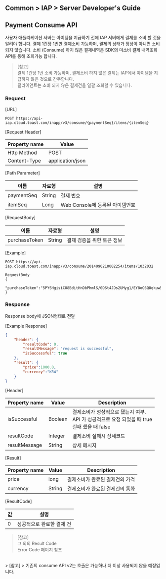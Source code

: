## Common > IAP > Server Developer's Guide

## Payment Consume API

사용자 애플리케이션 서버는 아이템을 지급하기 전에 IAP 서버에게 결제를 소비 할 것을 알려야 합니다. 결제 1건당 1번만 결제소비 가능하며, 결제의 상태가 정상이 아니면 소비되지 않습니다. 소비 (Consume) 하지 않은 결제내역은 SDK의 미소비 결제 내역조회 API를 통해 조회가능 합니다.

> [참고]  
> 결제 1건당 1번 소비 가능하며, 결제소비 하지 않은 결제는 IAP에서 아이템을 지급하지 않은 것으로 간주합니다.    
> 클라이언트는 소비 되지 않은 결제건을 일괄 조회할 수 있습니다.

### Request

[URL]

```http
POST https://api-iap.cloud.toast.com/inapp/v3/consume/{paymentSeq}/items/{itemSeq}
```

[Request Header]

| Property name | Value            |
| ------------- | ---------------- |
| Http Method   | POST             |
| Content-Type  | application/json |

[Path Parameter]

| 이름         | 자료형    | 설명                     |
| ---------- | ------ | ---------------------- |
| paymentSeq | String | 결제 번호                  |
| itemSeq    | Long   | Web Console에 등록된 아이템번호 |

[RequestBody]

| 이름            | 자료형    | 설명              |
| ------------- | ------ | --------------- |
| purchaseToken | String | 결제 검증을 위한 토큰 정보 |

[Example]

```http
POST https://api-iap.cloud.toast.com/inapp/v3/consume/2014090210002254/items/1032032

RequestBody
{
	"purchaseToken":"5PYSHgisiCU8BditHnDbPhmlS/0DSt4JDs2UMyg1/EY8oC6Q8qkuw5VBo7GNrBYLNUy656GCAh7h9e1BtXeoBA=="
}
```

### Response

Response body에 JSON형태로 전달

[Example Response]

```json
{
    "header": {
        "resultCode": 0,
        "resultMessage": "request is successful",
        "isSuccessful": true
    },
    "result": {
        "price":1000.0,
        "currency":"KRW"
    }
}
```

[Header]

| Property name | Value   | Description             |
| ------------- | ------- | ----------------------- |
| isSuccessful  | Boolean | 결제소비가 정상적으로 됐는지 여부. <br/> API 가 성공적으로 요청 되었을 때 true <br/> 실패 했을 때 false |
| resultCode |  Integer |  결제소비 실패시 상세코드 |
| resultMessage |  String |  상세 메시지 |

[Result]

| Property name | Value  | Description       |
| ------------- | ------ | ----------------- |
| price         | long   | 결제소비가 완료된 결제건의 가격 |
| currency      | String | 결제소비가 완료된 결제건의 통화 |

[ResultCode]

| 값 | 설명             |
| - | -------------- |
| 0 | 성공적으로 완료한 결제 건 |

> [참고]  
> 그 외의 Result Code    
> Error Code 페이지 참조  

<br/>
> [참고]  
> 기존의 consume API v2는 호출은 가능하나 더 이상 사용되지 않을 예정입니다.
